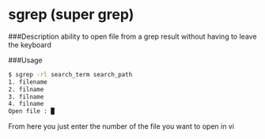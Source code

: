 # sgrep (super grep)

###Description
ability to open file from a grep result without having to leave the keyboard

###Usage
```bash
$ sgrep -rl search_term search_path
1. filename
2. filname
3. filname
4. filname
Open file : █
```
From here you just enter the number of the file you want to open in vi
